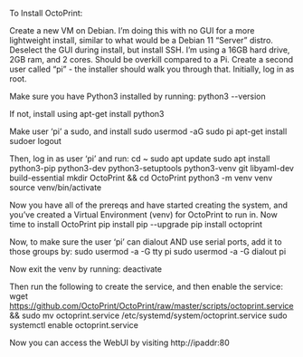 To Install OctoPrint:

Create a new VM on Debian.  I’m doing this with no GUI for a more lightweight install, similar to what would be a Debian 11 “Server” distro.
Deselect the GUI during install, but install SSH.  I’m using a 16GB hard drive, 2GB ram, and 2 cores.  Should be overkill compared to a Pi.
Create a second user called “pi” - the installer should walk you through that.  Initially, log in as root.

Make sure you have Python3 installed by running:
	python3 --version
	
If not, install using apt-get install python3

Make user ‘pi’ a sudo, and install sudo
	usermod -aG sudo pi
	apt-get install sudoer
	logout

Then, log in as user ‘pi’ and run:
	cd ~
	sudo apt update
	sudo apt install python3-pip python3-dev python3-setuptools python3-venv git libyaml-dev build-essential
	mkdir OctoPrint && cd OctoPrint
	python3 -m venv venv
	source venv/bin/activate

Now you have all of the prereqs and have started creating the system, and you’ve created a Virtual Environment (venv) for OctoPrint to run in.  Now time to install OctoPrint
	pip install pip --upgrade
	pip install octoprint

Now, to make sure the user ‘pi’ can dialout AND use serial ports, add it to those groups by:
	sudo usermod -a -G tty pi
	sudo usermod -a -G dialout pi

Now exit the venv by running:
	deactivate
	
Then run the following to create the service, and then enable the service:
	wget https://github.com/OctoPrint/OctoPrint/raw/master/scripts/octoprint.service && sudo mv octoprint.service /etc/systemd/system/octoprint.service
	sudo systemctl enable octoprint.service

Now you can access the WebUI by visiting http://ipaddr:80
